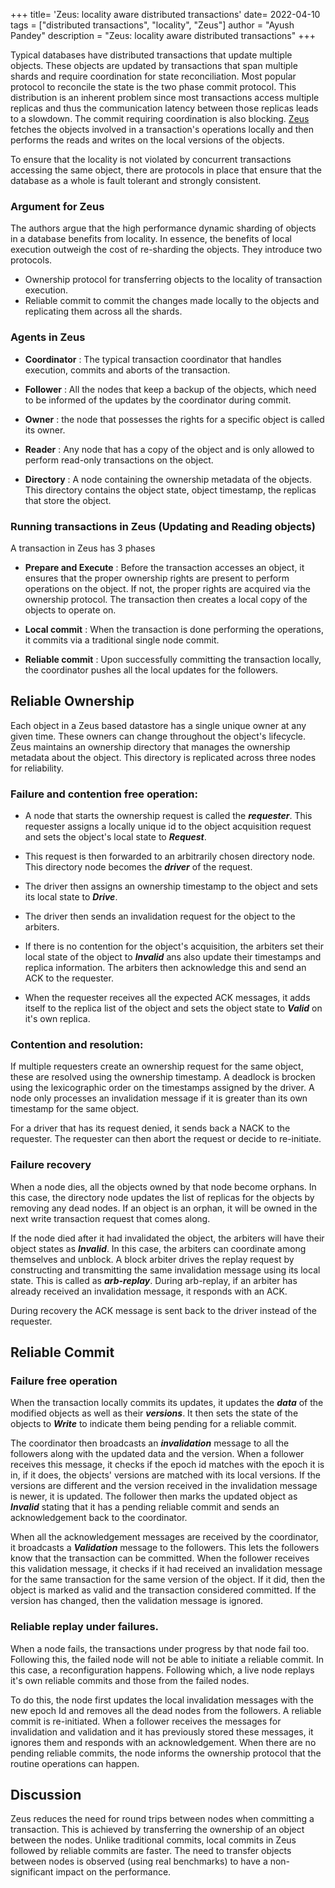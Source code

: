 +++
title= 'Zeus: locality aware distributed transactions'
date= 2022-04-10
tags = ["distributed transactions", "locality", "Zeus"]
author = "Ayush Pandey"
description = "Zeus: locality aware distributed transactions"
+++

<!--more-->


Typical databases have distributed transactions that update multiple objects. These objects are updated by transactions that span multiple shards and require coordination for state reconciliation. Most popular protocol to reconcile the state is the two phase commit protocol. This distribution is an inherent problem since most transactions access multiple replicas and thus the communication latency between those replicas leads to a slowdown. The commit requiring coordination is also blocking. [Zeus](https://doi.org/10.1145/3447786.3456234) fetches the objects involved in a transaction's operations locally and then performs the reads and writes on the local versions of the objects. 

To ensure that the locality is not violated by concurrent transactions accessing the same object, there are protocols in place that ensure that the database as a whole is fault tolerant and strongly consistent. 

### Argument for Zeus

The authors argue that the high performance dynamic sharding of objects in a database benefits from locality. In essence, the benefits of local execution outweigh the cost of re-sharding the objects. They introduce two protocols. 
 - Ownership protocol for transferring objects to the locality of transaction execution.
 - Reliable commit to commit the changes made locally to the objects and replicating them across all the shards. 


### Agents in Zeus

- **Coordinator** : The typical transaction coordinator that handles execution, commits and aborts of the transaction. 

- **Follower** : All the nodes that keep a backup of the objects, which need to be informed of the updates by the coordinator during commit. 

- **Owner** : the node that possesses the rights for a specific object is called its owner. 

- **Reader** : Any node that has a copy of the object and is only allowed to perform read-only transactions on the object. 

- **Directory** : A node containing the ownership metadata of the objects. This directory contains the object state, object timestamp, the replicas that store the object. 


### Running transactions in Zeus (Updating and Reading objects)

A transaction in Zeus has 3 phases

- **Prepare and Execute** : Before the transaction accesses an object, it ensures that the proper ownership rights are present to perform operations on the object. If not, the proper rights are acquired via the ownership protocol. The transaction then creates a local copy of the objects to operate on. 

- **Local commit** : When the transaction is done performing the operations, it commits via a traditional single node commit.

- **Reliable commit** : Upon successfully committing the transaction locally, the coordinator pushes all the local updates for the followers.  


## Reliable Ownership
Each object in a Zeus based datastore has a single unique owner at any given time. These owners can change throughout the object's lifecycle. Zeus maintains an ownership directory that manages the ownership metadata about the object. This directory is replicated across three nodes for reliability.

### Failure and contention free operation:

- A node that starts the ownership request is called the ***requester***. This requester assigns a locally unique id to the object acquisition request and sets the object's local state to ***Request***.

- This request is then forwarded to an arbitrarily chosen directory node. This directory node becomes the ***driver*** of the request.

- The driver then assigns an ownership timestamp to the object and sets its local state to ***Drive***.

- The driver then sends an invalidation request for the object to the arbiters.

- If there is no contention for the object's acquisition, the arbiters set their local state of the object to ***Invalid*** ans also update their timestamps and replica information. The arbiters then acknowledge this and send an ACK to the requester. 

- When the requester receives all the expected ACK messages, it adds itself to the replica list of the object and sets the object state to ***Valid*** on it's own replica. 


### Contention and resolution:

If multiple requesters create an ownership request for the same object, these are resolved using the ownership timestamp. A deadlock is brocken using the lexicographic order on the timestamps assigned by the driver. A node only processes an invalidation message if it is greater than its own timestamp for the same object. 

For a driver that has its request denied, it sends back a NACK to the requester. The requester can then abort the request or decide to re-initiate. 

### Failure recovery
When a node dies, all the objects owned by that node become orphans. In this case, the directory node updates the list of replicas for the objects by removing any dead nodes. If an object is an orphan, it will be owned in the next write transaction request that comes along. 

If the node died after it had invalidated the object, the arbiters will have their object states as ***Invalid***. In this case, the arbiters can coordinate among themselves and unblock. A block arbiter drives the replay request by constructing and transmitting the same invalidation message using its local state. This is called as ***arb-replay***. During arb-replay, if an arbiter has already received an invalidation message, it responds with an ACK. 

During recovery the ACK message is sent back to the driver instead of the requester.  


## Reliable Commit

### Failure free operation

When the transaction locally commits its updates, it updates the ***data*** of the modified objects as well as their ***versions***. It then sets the state of the objects to ***Write*** to indicate them being pending for a reliable commit. 

The coordinator then broadcasts an ***invalidation*** message to all the followers along with the updated data and the version. When a follower receives this message, it checks if the epoch id matches with the epoch it is in, if it does, the objects' versions are matched with its local versions. If the versions are different and the version received in the invalidation message is newer, it is updated. The follower then marks the updated object as ***Invalid*** stating that it has a pending reliable commit and sends an acknowledgement back to the coordinator. 

When all the acknowledgement messages are received by the coordinator, it broadcasts a ***Validation*** message to the followers. This lets the followers know that the transaction can be committed. When the follower receives this validation message, it checks if it had received an invalidation message for the same transaction for the same version of the object. If it did, then the object is marked as valid and the transaction considered committed. If the version has changed, then the validation message is ignored. 


### Reliable replay under failures. 

When a node fails, the transactions under progress by that node fail too. Following this, the failed node will not be able to initiate a reliable commit. In this case, a reconfiguration happens. Following which, a live node replays it's own reliable commits and those from the failed nodes.

To do this, the node first updates the local invalidation messages with the new epoch Id and removes all the dead nodes from the followers. A reliable commit is re-initiated. When a follower receives the messages for invalidation and validation and it has previously stored these messages, it ignores them and responds with an acknowledgement. When there are no pending reliable commits, the node informs the ownership protocol that the routine operations can happen. 


## Discussion

Zeus reduces the need for round trips between nodes when committing a transaction. This is achieved by transferring the ownership of an object between the nodes. Unlike traditional commits, local commits in Zeus followed by reliable commits are faster. The need to transfer objects between nodes is observed (using real benchmarks) to have a non-significant impact on the performance. 